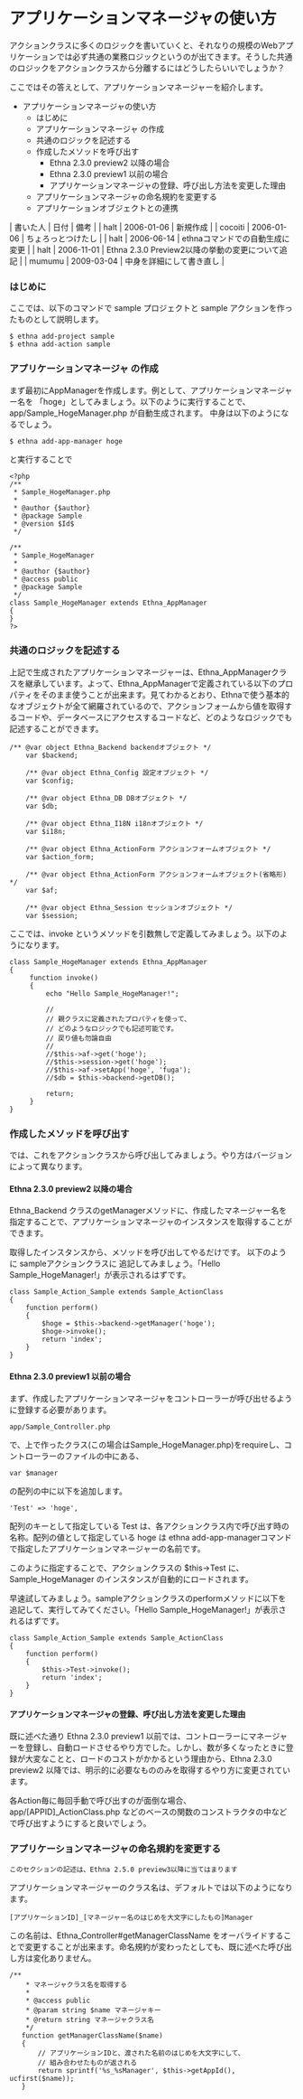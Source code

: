# アプリケーションマネージャの使い方
アクションクラスに多くのロジックを書いていくと、それなりの規模のWebアプリケーションでは必ず共通の業務ロジックというのが出てきます。そうした共通のロジックをアクションクラスから分離するにはどうしたらいいでしょうか？

ここではその答えとして、アプリケーションマネージャーを紹介します。

- アプリケーションマネージャの使い方 
  - はじめに 
  - アプリケーションマネージャ の作成 
  - 共通のロジックを記述する 
  - 作成したメソッドを呼び出す 
    - Ethna 2.3.0 preview2 以降の場合 
    - Ethna 2.3.0 preview1 以前の場合 
    - アプリケーションマネージャの登録、呼び出し方法を変更した理由 
  - アプリケーションマネージャの命名規約を変更する 
  - アプリケーションオブジェクトとの連携 

| 書いた人 | 日付 | 備考 |
| halt | 2006-01-06 | 新規作成 |
| cocoiti | 2006-01-06 | ちょろっとつけたし |
| halt | 2006-06-14 | ethnaコマンドでの自動生成に変更 |
| halt | 2006-11-01 | Ethna 2.3.0 Preview2以降の挙動の変更について追記 |
| mumumu | 2009-03-04 | 中身を詳細にして書き直し |

### はじめに

ここでは、以下のコマンドで sample プロジェクトと sample アクションを作ったものとして説明します。

    $ ethna add-project sample
    $ ethna add-action sample

### アプリケーションマネージャ の作成

まず最初にAppManagerを作成します。例として、アプリケーションマネージャー名を 「hoge」としてみましょう。以下のように実行することで、app/Sample_HogeManager.php が自動生成されます。 中身は以下のようになるでしょう。

    $ ethna add-app-manager hoge

と実行することで

    <?php
    /**
     * Sample_HogeManager.php
     *
     * @author {$author}
     * @package Sample
     * @version $Id$
     */
    
    /**
     * Sample_HogeManager
     *
     * @author {$author}
     * @access public
     * @package Sample
     */
    class Sample_HogeManager extends Ethna_AppManager
    {
    }
    ?>

### 共通のロジックを記述する

上記で生成されたアプリケーションマネージャーは、Ethna_AppManagerクラスを継承しています。よって、Ethna_AppManagerで定義されている以下のプロパティをそのまま使うことが出来ます。見てわかるとおり、Ethnaで使う基本的なオブジェクトが全て網羅されているので、アクションフォームから値を取得するコードや、データベースにアクセスするコードなど、どのようなロジックでも記述することができます。

    /** @var object Ethna_Backend backendオブジェクト */
        var $backend;
     
        /** @var object Ethna_Config 設定オブジェクト */
        var $config;
     
        /** @var object Ethna_DB DBオブジェクト */
        var $db;
     
        /** @var object Ethna_I18N i18nオブジェクト */
        var $i18n;
     
        /** @var object Ethna_ActionForm アクションフォームオブジェクト */
        var $action_form;
     
        /** @var object Ethna_ActionForm アクションフォームオブジェクト(省略形) */
        var $af;
     
        /** @var object Ethna_Session セッションオブジェクト */
        var $session;

ここでは、invoke というメソッドを引数無しで定義してみましょう。以下のようになります。

    class Sample_HogeManager extends Ethna_AppManager
    {
         function invoke()
         {
             echo "Hello Sample_HogeManager!";
             
             //
             // 親クラスに定義されたプロパティを使って、
             // どのようなロジックでも記述可能です。
             // 戻り値も勿論自由
             //
             //$this->af->get('hoge');
             //$this->session->get('hoge');
             //$this->af->setApp('hoge', 'fuga');
             //$db = $this->backend->getDB();
    
             return;
         }
    }

### 作成したメソッドを呼び出す

では、これをアクションクラスから呼び出してみましょう。やり方はバージョンによって異なります。

#### Ethna 2.3.0 preview2 以降の場合

Ethna_Backend クラスのgetManagerメソッドに、作成したマネージャー名を指定することで、アプリケーションマネージャのインスタンスを取得することができます。

取得したインスタンスから、メソッドを呼び出してやるだけです。 以下のように sampleアクションクラスに 追記してみましょう。「Hello Sample_HogeManager!」が表示されるはずです。

    class Sample_Action_Sample extends Sample_ActionClass
    {
        function perform()
        {
            $hoge = $this->backend->getManager('hoge');
            $hoge->invoke();
            return 'index';
        }
    }

#### Ethna 2.3.0 preview1 以前の場合

まず、作成したアプリケーションマネージャをコントローラーが呼び出せるように登録する必要があります。

    app/Sample_Controller.php

で、上で作ったクラス(この場合はSample_HogeManager.php)をrequireし、コントローラーのファイルの中にある、

    var $manager

の配列の中に以下を追加します。

    'Test' => 'hoge',

配列のキーとして指定している Test は、各アクションクラス内で呼び出す時の名称。配列の値として指定している hoge は ethna add-app-managerコマンドで指定したアプリケーションマネージャーの名前です。

このように指定することで、アクションクラスの $this->Test に、Sample_HogeManager のインスタンスが自動的にロードされます。

早速試してみましょう。sampleアクションクラスのperformメソッドに以下を追記して、実行してみてください。「Hello Sample_HogeManager!」が表示されるはずです。

    class Sample_Action_Sample extends Sample_ActionClass
    {
        function perform()
        {
            $this->Test->invoke();
            return 'index';
        }
    }

#### アプリケーションマネージャの登録、呼び出し方法を変更した理由

既に述べた通り Ethna 2.3.0 preview1 以前では、コントローラーにマネージャーを登録し、自動ロードさせるやり方でした。しかし、数が多くなったときに登録が大変なことと、ロードのコストがかかるという理由から、Ethna 2.3.0 preview2 以降では、明示的に必要なもののみを取得するやり方に変更されています。

各Action毎に毎回手動で呼び出すのが面倒な場合、 app/[APPID]_ActionClass.php などのベースの関数のコンストラクタの中などで呼び出すようにすると良いでしょう。

### アプリケーションマネージャの命名規約を変更する

    このセクションの記述は、Ethna 2.5.0 preview3以降に当てはまります

アプリケーションマネージャーのクラス名は、デフォルトでは以下のようになります。

    [アプリケーションID]_[マネージャー名のはじめを大文字にしたもの]Manager

この名前は、Ethna_Controller#getManagerClassName をオーバライドすることで変更することが出来ます。命名規約が変わったとしても、既に述べた呼び出し方は変化ありません。

    /**
        * マネージャクラス名を取得する
        *
        * @access public
        * @param string $name マネージャキー
        * @return string マネージャクラス名
        */
       function getManagerClassName($name)
       {
           // アプリケーションIDと、渡された名前のはじめを大文字にして、
           // 組み合わせたものが返される
           return sprintf('%s_%sManager', $this->getAppId(), ucfirst($name));
       }

